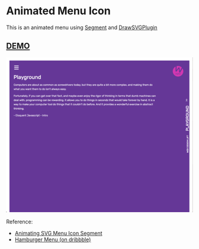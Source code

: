 # Animated Menu Icon
This is an animated menu using [Segment](https://github.com/lmgonzalves/segment) and [DrawSVGPlugin](http://greensock.com/drawSVG)

## [DEMO](https://hantumobil.github.io/playground/animate-svg-menu)
![image](/img/animate-menu-icon-ss.png)


Reference:
- [Animating SVG Menu Icon Segment](https://tympanus.net/codrops/2015/11/12/animating-svg-menu-icon-segment/)
- [Hamburger Menu (on dribbble)](https://dribbble.com/shots/2265620-hamburger-menu)
